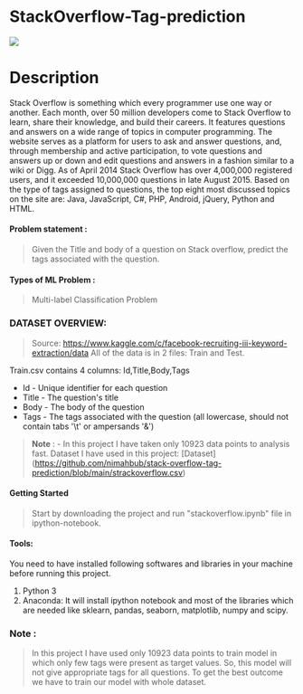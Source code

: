 # StackOverflow-Tag-prediction
<img src = 'https://github.com/nimahbub/stack-overflow-tag-prediction/blob/main/images/stackoverflow.png'>
<h1> Description</h1>
<p> Stack Overflow is something which every programmer use one way or another. Each month, over 50 million developers come to Stack Overflow to learn, share their knowledge, and build their careers. It features questions and answers on a wide range of topics in computer programming. The website serves as a platform for users to ask and answer questions, and, through membership and active participation, to vote questions and answers up or down and edit questions and answers in a fashion similar to a wiki or Digg. As of April 2014 Stack Overflow has over 4,000,000 registered users, and it exceeded 10,000,000 questions in late August 2015. Based on the type of tags assigned to questions, the top eight most discussed topics on the site are: Java, JavaScript, C#, PHP, Android, jQuery, Python and HTML.</p>


#### Problem statement :
>Given the Title and body of a question on Stack overflow, predict the tags associated with the question.

#### Types of ML Problem :
> Multi-label Classification Problem


### DATASET  OVERVIEW:
> Source: https://www.kaggle.com/c/facebook-recruiting-iii-keyword-extraction/data
All of the data is in 2 files: Train and Test.

Train.csv contains 4 columns: Id,Title,Body,Tags

- Id - Unique identifier for each question
- Title - The question's title
- Body - The body of the question
- Tags - The tags associated with the question (all lowercase, should not contain tabs '\t' or ampersands '&')

> **Note** : - In this project I have taken only 10923 data points to analysis fast. Dataset I have used in this project: [Dataset] (https://github.com/nimahbub/stack-overflow-tag-prediction/blob/main/strackoverflow.csv)


#### Getting Started
> Start by downloading the project and run "stackoverflow.ipynb" file in ipython-notebook.

#### Tools:
You need to have installed following softwares and libraries in your machine before running this project.

1. Python 3
2. Anaconda: It will install ipython notebook and most of the libraries which are needed like sklearn, pandas, seaborn, matplotlib, numpy and scipy.


### Note :

> In this project I have used only  10923 data points to train model in which only few tags were present as target values. So, this model will not give appropriate tags for all questions. To get the best outcome we have to train our model with whole dataset. 





   
